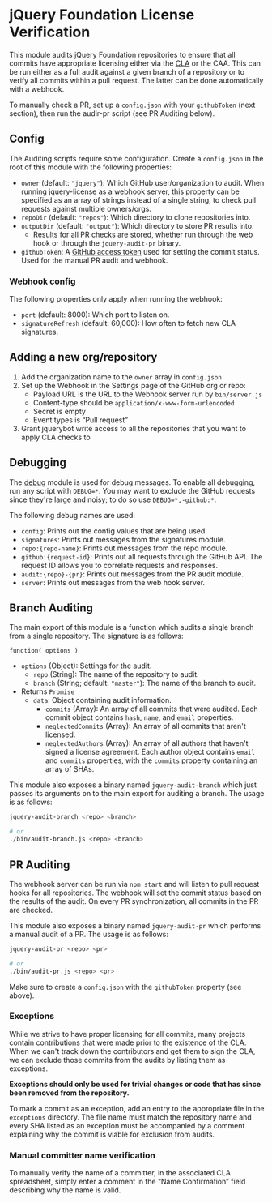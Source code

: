 # jQuery Foundation License Verification

This module audits jQuery Foundation repositories to ensure that all commits have appropriate licensing either via the [CLA](http://contribute.jquery.org/CLA/) or the CAA. This can be run either as a full audit against a given branch of a repository or to verify all commits within a pull request. The latter can be done automatically with a webhook.

To manually check a PR, set up a `config.json` with your `githubToken` (next section), then run the audir-pr script (see PR Auditing below).

## Config

The Auditing scripts require some configuration. Create a `config.json` in the root of this module with the following properties:

- `owner` (default: `"jquery"`): Which GitHub user/organization to audit.
  When running jquery-license as a webhook server, this property can be specified as an array
  of strings instead of a single string, to check pull requests against multiple owners/orgs.
- `repoDir` (default: `"repos"`): Which directory to clone repositories into.
- `outputDir` (default: `"output"`): Which directory to store PR results into.
  - Results for all PR checks are stored, whether run through the web hook or through the `jquery-audit-pr` binary.
- `githubToken`: A [GitHub access token](https://help.github.com/articles/creating-an-access-token-for-command-line-use/) used for setting the commit status. Used for the manual PR audit and webhook.

### Webhook config

The following properties only apply when running the webhook:

- `port` (default: 8000): Which port to listen on.
- `signatureRefresh` (default: 60,000): How often to fetch new CLA signatures.

## Adding a new org/repository

1. Add the organization name to the `owner` array in `config.json`
2. Set up the Webhook in the Settings page of the GitHub org or repo:
   - Payload URL is the URL to the Webhook server run by `bin/server.js`
   - Content-type should be `application/x-www-form-urlencoded`
   - Secret is empty
   - Event types is “Pull request”
3. Grant jquerybot write access to all the repositories that you want to apply CLA checks to

## Debugging

The [debug](https://www.npmjs.org/package/debug) module is used for debug messages. To enable all debugging, run any script with `DEBUG=*`. You may want to exclude the GitHub requests since they're large and noisy; to do so use `DEBUG=*,-github:*`.

The following debug names are used:

- `config`: Prints out the config values that are being used.
- `signatures`: Prints out messages from the signatures module.
- `repo:{repo-name}`: Prints out messages from the repo module.
- `github:{request-id}`: Prints out all requests through the GitHub API. The request ID allows you to correlate requests and responses.
- `audit:{repo}-{pr}`: Prints out messages from the PR audit module.
- `server`: Prints out messages from the web hook server.

## Branch Auditing

The main export of this module is a function which audits a single branch from a single repository. The signature is as follows:

`function( options )`

- `options` (Object): Settings for the audit.
  - `repo` (String): The name of the repository to audit.
  - `branch` (String; default: `"master"`): The name of the branch to audit.
- Returns `Promise`
  - `data`: Object containing audit information.
    - `commits` (Array): An array of all commits that were audited. Each commit object contains `hash`, `name`, and `email` properties.
    - `neglectedCommits` (Array): An array of all commits that aren't licensed.
    - `neglectedAuthors` (Array): An array of all authors that haven't signed a license agreement. Each author object contains `email` and `commits` properties, with the `commits` property containing an array of SHAs.

This module also exposes a binary named `jquery-audit-branch` which just passes its arguments on to the main export for auditing a branch. The usage is as follows:

```sh
jquery-audit-branch <repo> <branch>

# or
./bin/audit-branch.js <repo> <branch>
```

## PR Auditing

The webhook server can be run via `npm start` and will listen to pull request hooks for all repositories. The webhook will set the commit status based on the results of the audit. On every PR synchronization, all commits in the PR are checked.

This module also exposes a binary named `jquery-audit-pr` which performs a manual audit of a PR. The usage is as follows:

```sh
jquery-audit-pr <repo> <pr>

# or
./bin/audit-pr.js <repo> <pr>
```

Make sure to create a `config.json` with the `githubToken` property (see above).

### Exceptions

While we strive to have proper licensing for all commits, many projects contain contributions that were made prior to the existence of the CLA. When we can't track down the contributors and get them to sign the CLA, we can exclude those commits from the audits by listing them as exceptions.

**Exceptions should only be used for trivial changes or code that has since been removed from the repository.**

To mark a commit as an exception, add an entry to the appropriate file in the `exceptions` directory. The file name must match the repository name and every SHA listed as an exception must be accompanied by a comment explaining why the commit is viable for exclusion from audits.

### Manual committer name verification

To manually verify the name of a committer, in the associated CLA spreadsheet, simply enter a comment in the “Name Confirmation” field describing why the name is valid.
